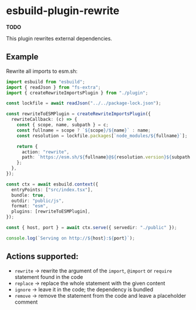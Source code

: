 # esbuild-plugin-rewrite

**TODO**

This plugin rewrites external dependencies.

## Example

Rewrite all imports to esm.sh:

```ts
import esbuild from "esbuild";
import { readJson } from "fs-extra";
import { createRewriteImportsPlugin } from "./plugin";

const lockfile = await readJson("../../package-lock.json");

const rewriteToESMPlugin = createRewriteImportsPlugin({
  rewriteCallback: (c) => {
    const { scope, name, subpath } = c;
    const fullname = scope ? `${scope}/${name}` : name;
    const resolution = lockfile.packages[`node_modules/${fullname}`];

    return {
      action: "rewrite",
      path: `https://esm.sh/${fullname}@${resolution.version}${subpath ?? ""}`,
    };
  },
});

const ctx = await esbuild.context({
  entryPoints: ["src/index.tsx"],
  bundle: true,
  outdir: "public/js",
  format: "esm",
  plugins: [rewriteToESMPlugin],
});

const { host, port } = await ctx.serve({ servedir: "./public" });

console.log(`Serving on http://${host}:${port}`);
```

## Actions supported:

- `rewrite` -> rewrite the argument of the `import`, `@import` or `require` statement found in the code
- `replace` -> replace the whole statement with the given content
- `ignore` -> leave it in the code; the dependency is bundled
- `remove` -> remove the statement from the code and leave a placeholder comment
